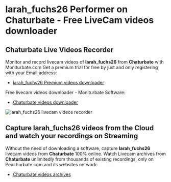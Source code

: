# larah_fuchs26 Performer on Chaturbate - Free LiveCam videos downloader

## Chaturbate Live Videos Recorder

Monitor and record livecam videos of **larah_fuchs26** from **Chaturbate** with Moniturbate.com
Get a premium trial for free by just and only registering with your Email address:
* [larah_fuchs26 Premium videos downloader](https://moniturbate.com/request-demo-licence-key.html)

Free livecam videos downloader - Moniturbate Software:
* [Chaturbate videos downloader](https://moniturbate.com/moniturbate-download-software.html)

![larah_fuchs26 livecam videos recorder](https://peachurnet.com/templates/moniturbate-software.png)


## Capture larah_fuchs26 videos from the Cloud and watch your recordings on Streaming

Without the need of downloading a software, capture **larah_fuchs26** livecam videos from **Chaturbate** 100% online.
Watch Livecam archives from **Chaturbate** unlimitedly from thousands of existing recordings, only on Peachurbate.com and its websites network:
* [Chaturbate videos archives](https://peachurnet.com/)